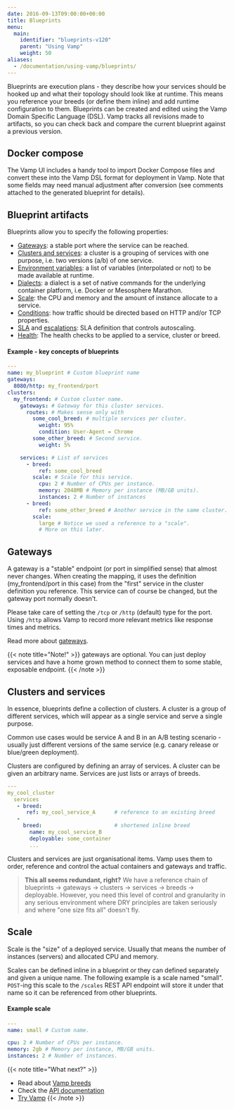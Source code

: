 ```yaml
---
date: 2016-09-13T09:00:00+00:00
title: Blueprints
menu:
  main:
    identifier: "blueprints-v120"
    parent: "Using Vamp"
    weight: 50
aliases:
  - /documentation/using-vamp/blueprints/
---
```


Blueprints are execution plans - they describe how your services should be hooked up and what their topology should look like at runtime. This means you reference your breeds (or define them inline) and add runtime configuration to them. Blueprints can be created and edited using the Vamp Domain Specific Language (DSL). Vamp tracks all revisions made to artifacts, so you can check back and compare the current blueprint against a previous version.

## Docker compose

The Vamp UI includes a handy tool to import Docker Compose files and convert these into the Vamp DSL format for deployment in Vamp. Note that some fields may need manual adjustment after conversion (see comments attached to the generated blueprint for details).

## Blueprint artifacts

Blueprints allow you to specify the following properties:

- [Gateways](/documentation/using-vamp/v1.2.0/blueprints/#gateways): a stable port where the service can be reached.
- [Clusters and services](/documentation/using-vamp/v1.2.0/blueprints/#clusters-and-services): a cluster is a grouping of services with one purpose, i.e. two versions (a/b) of one service.
- [Environment variables](/documentation/using-vamp/v1.2.0/environment-variables/): a list of variables (interpolated or not) to be made available at runtime.
- [Dialects](/documentation/using-vamp/v1.2.0/dialects): a dialect is a set of native commands for the underlying container platform, i.e. Docker or Mesosphere Marathon.
- [Scale](/documentation/using-vamp/v1.2.0/blueprints/#scale): the CPU and memory and the amount of instance allocate to a service.
- [Conditions](/documentation/using-vamp/v1.2.0/conditions/): how traffic should be directed based on HTTP and/or TCP properties.
- [SLA](/documentation/using-vamp/v1.2.0/sla/) and [escalations](/documentation/using-vamp/escalations/): SLA definition that controls autoscaling.
- [Health](/documentation/using-vamp/v1.2.0/health/): The health checks to be applied to a service, cluster or breed.

#### Example - key concepts of blueprints

```yaml
---
name: my_blueprint # Custom blueprint name
gateways:
  8080/http: my_frontend/port
clusters:
  my_frontend: # Custom cluster name.
    gateways: # Gateway for this cluster services.
      routes: # Makes sense only with
        some_cool_breed: # multiple services per cluster.
          weight: 95%
          condition: User-Agent = Chrome
        some_other_breed: # Second service.
          weight: 5%

    services: # List of services
      - breed:
          ref: some_cool_breed
        scale: # Scale for this service.
          cpu: 2 # Number of CPUs per instance.
          memory: 2048MB # Memory per instance (MB/GB units).
          instances: 2 # Number of instances
      - breed:
          ref: some_other_breed # Another service in the same cluster.
        scale:
          large # Notice we used a reference to a "scale".
          # More on this later.
```

## Gateways

A gateway is a "stable" endpoint (or port in simplified sense) that almost never changes. When creating the mapping, it uses the definition (my_frontend/port in this case) from the "first" service in the cluster definition you reference. This service can of course be changed, but the gateway port normally doesn't.

Please take care of setting the `/tcp` or `/http` (default) type for the port. Using `/http` allows Vamp to record more relevant metrics like response times and metrics.

Read more about [gateways](/documentation/using-vamp/gateways/).

{{< note title="Note!" >}}
gateways are optional. You can just deploy services and have a home grown method to connect them to some stable, exposable endpoint.
{{< /note >}}

## Clusters and services

In essence, blueprints define a collection of clusters.
A cluster is a group of different services, which will appear as a single service and serve a single purpose.

Common use cases would be service A and B in an A/B testing scenario - usually just different
versions of the same service (e.g. canary release or blue/green deployment).

Clusters are configured by defining an array of services. A cluster can be given an arbitrary name. Services are just lists or arrays of breeds.

```yaml
---
my_cool_cluster
  services
   - breed:
      ref: my_cool_service_A      # reference to an existing breed
   -
     breed:                       # shortened inline breed
       name: my_cool_service_B
       deployable: some_container
       ...
```

Clusters and services are just organisational items. Vamp uses them to order, reference and control the actual containers and gateways and traffic.

> **This all seems redundant, right?** We have a reference chain of blueprints -> gateways -> clusters -> services -> breeds -> deployable. However, you need this level of control and granularity in any serious environment where DRY principles are taken seriously and where "one size fits all" doesn't fly.

## Scale

Scale is the "size" of a deployed service. Usually that means the number of instances (servers) and allocated CPU and memory.

Scales can be defined inline in a blueprint or they can defined separately and given a unique name. The following example is a scale named "small". `POST`-ing this scale to the `/scales` REST API endpoint will store it under that name so it can be referenced from other blueprints.

#### Example scale

```yaml
---
name: small # Custom name.

cpu: 2 # Number of CPUs per instance.
memory: 2gb # Memory per instance, MB/GB units.
instances: 2 # Number of instances.
```

{{< note title="What next?" >}}

- Read about [Vamp breeds](/documentation/using-vamp/v1.2.0/breeds/)
- Check the [API documentation](/documentation/api/api-reference)
- [Try Vamp](/documentation/installation/hello-world)
  {{< /note >}}
